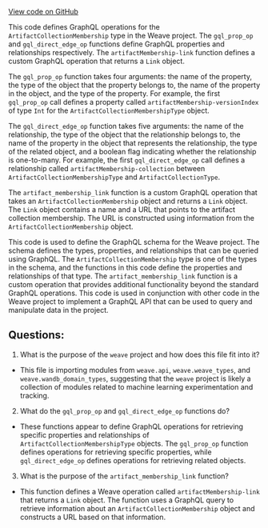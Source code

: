 [View code on GitHub](https://github.com/wandb/weave/weave/ops_domain/artifact_membership_ops.py)

This code defines GraphQL operations for the `ArtifactCollectionMembership` type in the Weave project. The `gql_prop_op` and `gql_direct_edge_op` functions define GraphQL properties and relationships respectively. The `artifactMembership-link` function defines a custom GraphQL operation that returns a `Link` object.

The `gql_prop_op` function takes four arguments: the name of the property, the type of the object that the property belongs to, the name of the property in the object, and the type of the property. For example, the first `gql_prop_op` call defines a property called `artifactMembership-versionIndex` of type `Int` for the `ArtifactCollectionMembershipType` object.

The `gql_direct_edge_op` function takes five arguments: the name of the relationship, the type of the object that the relationship belongs to, the name of the property in the object that represents the relationship, the type of the related object, and a boolean flag indicating whether the relationship is one-to-many. For example, the first `gql_direct_edge_op` call defines a relationship called `artifactMembership-collection` between `ArtifactCollectionMembershipType` and `ArtifactCollectionType`.

The `artifact_membership_link` function is a custom GraphQL operation that takes an `ArtifactCollectionMembership` object and returns a `Link` object. The `Link` object contains a name and a URL that points to the artifact collection membership. The URL is constructed using information from the `ArtifactCollectionMembership` object.

This code is used to define the GraphQL schema for the Weave project. The schema defines the types, properties, and relationships that can be queried using GraphQL. The `ArtifactCollectionMembership` type is one of the types in the schema, and the functions in this code define the properties and relationships of that type. The `artifact_membership_link` function is a custom operation that provides additional functionality beyond the standard GraphQL operations. This code is used in conjunction with other code in the Weave project to implement a GraphQL API that can be used to query and manipulate data in the project.
## Questions: 
 1. What is the purpose of the `weave` project and how does this file fit into it?
- This file is importing modules from `weave.api`, `weave.weave_types`, and `weave.wandb_domain_types`, suggesting that the `weave` project is likely a collection of modules related to machine learning experimentation and tracking.
2. What do the `gql_prop_op` and `gql_direct_edge_op` functions do?
- These functions appear to define GraphQL operations for retrieving specific properties and relationships of `ArtifactCollectionMembershipType` objects. The `gql_prop_op` function defines operations for retrieving specific properties, while `gql_direct_edge_op` defines operations for retrieving related objects.
3. What is the purpose of the `artifact_membership_link` function?
- This function defines a Weave operation called `artifactMembership-link` that returns a `Link` object. The function uses a GraphQL query to retrieve information about an `ArtifactCollectionMembership` object and constructs a URL based on that information.